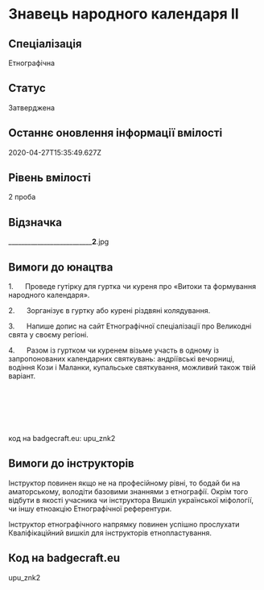 # Знавець народного календаря ІІ

## Спеціалізація

Етнографічна

## Статус

Затверджена

## Останнє оновлення інформації вмілості

2020-04-27T15:35:49.627Z

## Рівень вмілості

2 проба

## Відзначка

____________________________2__.jpg

## Вимоги до юнацтва

<p>1.&nbsp;&nbsp;&nbsp;&nbsp;&nbsp;
Проведе
гутірку для гуртка чи куреня про «Витоки та формування народного календаря».</p>

<p>2.&nbsp;&nbsp;&nbsp;&nbsp;&nbsp;
Зорганізує
в гуртку або курені різдвяні колядування.</p>

<p>3.&nbsp;&nbsp;&nbsp;&nbsp;&nbsp;
Напише
допис на сайт Етнографічної спеціалізації про Великодні свята у своєму регіоні.
</p>

<p>4.&nbsp;&nbsp;&nbsp;&nbsp;&nbsp;
Разом
із гуртком чи куренем візьме участь в одному із запропонованих календарних
святкувань: андріївські вечорниці, водіння Кози і Маланки, купальське
святкування, можливий також твій варіант.</p><p><br></p><p><br></p><p><br></p><p>код на badgecraft.eu: upu_znk2<br></p>

## Вимоги до інструкторів

<p>Інструктор повинен якщо не на професійному рівні, то бодай би на аматорському, володіти базовими знаннями з етнографії. Окрім того відбути в якості учасника чи інструктора Вишкіл української міфології, чи іншу етноакцію Етнографічної референтури.&nbsp;</p><p>Інструктор етнографічного напрямку повинен успішно прослухати Кваліфікаційний вишкіл для інструкторів етнопластування.</p>

## Код на badgecraft.eu

upu_znk2
